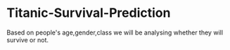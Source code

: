 # Titanic-Survival-Prediction
Based on people's age,gender,class we will be analysing whether they will survive or not.
